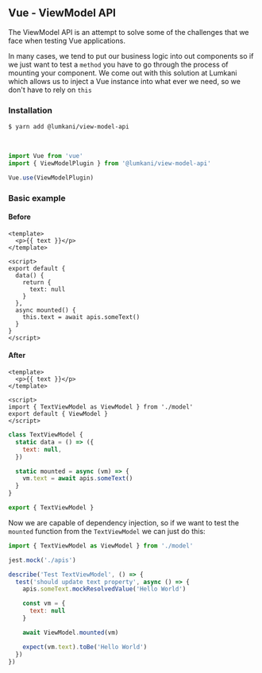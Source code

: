 ## Vue - ViewModel API

The ViewModel API is an attempt to solve some of the challenges that we face when testing Vue applications.

In many cases, we tend to put our business logic into out components so if we just want to test a `method` you have to go through the process of mounting your component. We come out with this solution at Lumkani which allows us to inject a Vue instance into what ever we need, so we don't have to rely on `this`

### Installation

```shell
$ yarn add @lumkani/view-model-api
```
<br>

```javascript
import Vue from 'vue'
import { ViewModelPlugin } from '@lumkani/view-model-api'

Vue.use(ViewModelPlugin)
```

### Basic example

#### Before

```vue
<template>
  <p>{{ text }}</p>
</template>

<script>
export default {
  data() {
    return {
      text: null
    }
  },
  async mounted() {
    this.text = await apis.someText()
  }
}
</script>
```

#### After

```vue
<template>
  <p>{{ text }}</p>
</template>

<script>
import { TextViewModel as ViewModel } from './model'
export default { ViewModel }
</script>
```

```javascript
class TextViewModel {
  static data = () => ({
    text: null,
  })

  static mounted = async (vm) => {
    vm.text = await apis.someText()
  }
}

export { TextViewModel }
```

Now we are capable of dependency injection, so if we want to test the `mounted` function from the `TextViewModel` we can just do this:

```javascript
import { TextViewModel as ViewModel } from './model'

jest.mock('./apis')

describe('Test TextViewModel', () => {
  test('should update text property', async () => {
    apis.someText.mockResolvedValue('Hello World')

    const vm = {
      text: null
    }

    await ViewModel.mounted(vm)

    expect(vm.text).toBe('Hello World')
  })
})
```